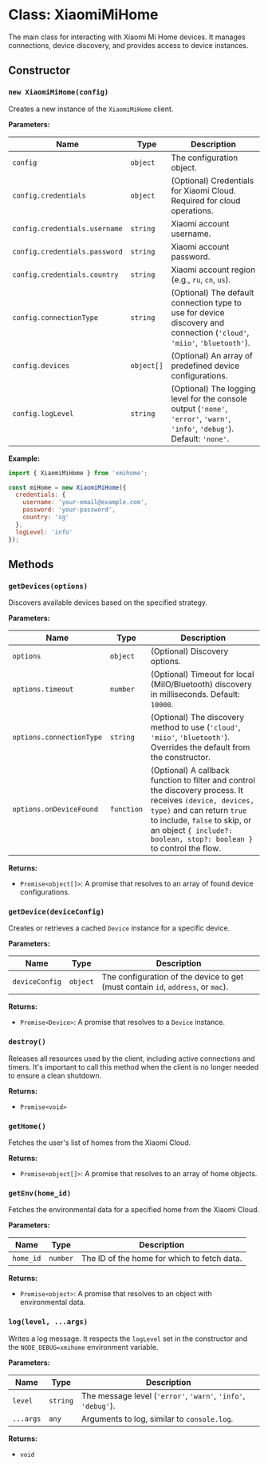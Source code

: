 # Class: XiaomiMiHome

The main class for interacting with Xiaomi Mi Home devices. It manages
connections, device discovery, and provides access to device instances.

## Constructor

### `new XiaomiMiHome(config)`

Creates a new instance of the `XiaomiMiHome` client.

**Parameters:**

| Name                   | Type       | Description                                                                                              |
| ---------------------- | ---------- | -------------------------------------------------------------------------------------------------------- |
| `config`               | `object`   | The configuration object.                                                                                |
| `config.credentials`   | `object`   | (Optional) Credentials for Xiaomi Cloud. Required for cloud operations.                                  |
| `config.credentials.username` | `string`   | Xiaomi account username.                                                                                 |
| `config.credentials.password` | `string`   | Xiaomi account password.                                                                                 |
| `config.credentials.country` | `string`   | Xiaomi account region (e.g., `ru`, `cn`, `us`).                                                          |
| `config.connectionType`| `string`   | (Optional) The default connection type to use for device discovery and connection (`'cloud'`, `'miio'`, `'bluetooth'`). |
| `config.devices`       | `object[]` | (Optional) An array of predefined device configurations.                                                 |
| `config.logLevel`      | `string`   | (Optional) The logging level for the console output (`'none'`, `'error'`, `'warn'`, `'info'`, `'debug'`). Default: `'none'`. |

**Example:**

```javascript
import { XiaomiMiHome } from 'xmihome';

const miHome = new XiaomiMiHome({
  credentials: {
    username: 'your-email@example.com',
    password: 'your-password',
    country: 'sg'
  },
  logLevel: 'info'
});
```

## Methods

### `getDevices(options)`

Discovers available devices based on the specified strategy.

**Parameters:**

| Name                  | Type       | Description                                                                                                                                                                                                                          |
| --------------------- | ---------- | ------------------------------------------------------------------------------------------------------------------------------------------------------------------------------------------------------------------------------------ |
| `options`             | `object`   | (Optional) Discovery options.                                                                                                                                                                                                        |
| `options.timeout`     | `number`   | (Optional) Timeout for local (MiIO/Bluetooth) discovery in milliseconds. Default: `10000`.                                                                                                                                            |
| `options.connectionType` | `string`   | (Optional) The discovery method to use (`'cloud'`, `'miio'`, `'bluetooth'`). Overrides the default from the constructor.                                                                                                              |
| `options.onDeviceFound` | `function` | (Optional) A callback function to filter and control the discovery process. It receives `(device, devices, type)` and can return `true` to include, `false` to skip, or an object `{ include?: boolean, stop?: boolean }` to control the flow. |

**Returns:**

- `Promise<object[]>`: A promise that resolves to an array of found device
  configurations.

### `getDevice(deviceConfig)`

Creates or retrieves a cached `Device` instance for a specific device.

**Parameters:**

| Name           | Type     | Description                                                                    |
| -------------- | -------- | ------------------------------------------------------------------------------ |
| `deviceConfig` | `object` | The configuration of the device to get (must contain `id`, `address`, or `mac`). |

**Returns:**

- `Promise<Device>`: A promise that resolves to a `Device` instance.

### `destroy()`

Releases all resources used by the client, including active connections and
timers. It's important to call this method when the client is no longer
needed to ensure a clean shutdown.

**Returns:**

- `Promise<void>`

### `getHome()`

Fetches the user's list of homes from the Xiaomi Cloud.

**Returns:**

- `Promise<object[]>`: A promise that resolves to an array of home objects.

### `getEnv(home_id)`

Fetches the environmental data for a specified home from the Xiaomi Cloud.

**Parameters:**

| Name      | Type     | Description                                |
| --------- | -------- | ------------------------------------------ |
| `home_id` | `number` | The ID of the home for which to fetch data. |

**Returns:**

- `Promise<object>`: A promise that resolves to an object with
  environmental data.

### `log(level, ...args)`

Writes a log message. It respects the `logLevel` set in the constructor and
the `NODE_DEBUG=xmihome` environment variable.

**Parameters:**

| Name    | Type     | Description                                                |
| ------- | -------- | ---------------------------------------------------------- |
| `level` | `string` | The message level (`'error'`, `'warn'`, `'info'`, `'debug'`). |
| `...args` | `any`    | Arguments to log, similar to `console.log`.              |

**Returns:**

- `void`
